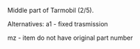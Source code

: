 Middle part of Tarmobil (2/5).

Alternatives:
a1 - fixed trasmission

mz - item do not have original part number
